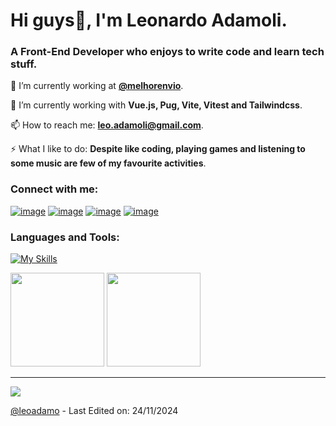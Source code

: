 <h1 align="left">Hi guys👋, I'm Leonardo Adamoli.</h1>
<h3 align="left">A Front-End Developer who enjoys to write code and learn tech stuff.</h3>

🔭 I’m currently working at **[@melhorenvio](https://melhorenvio.com.br/)**.

🧰 I’m currently working with **Vue.js, Pug, Vite, Vitest and Tailwindcss**.

📫 How to reach me: **leo.adamoli@gmail.com**.

⚡ What I like to do: **Despite like coding, playing games and listening to some music are few of my favourite activities**.

<h3 align="left">Connect with me:</h3>
<div align="left">

[![image](https://img.shields.io/badge/LinkedIn-0077B5?style=for-the-badge&logo=linkedin&logoColor=white)](https://www.linkedin.com/in/leosadamo/)
[![image](https://img.shields.io/badge/Instagram-E4405F?style=for-the-badge&logo=instagram&logoColor=white)](https://www.instagram.com/_leoadamo/)
[![image](https://img.shields.io/badge/Twitter-1DA1F2?style=for-the-badge&logo=twitter&logoColor=white)](https://twitter.com/adamolileonardo)
[![image](https://img.shields.io/badge/Gmail-D14836?style=for-the-badge&logo=gmail&logoColor=white)](mailto:leo.adamoli@gmail.com)
  
</div>

<h3 align="left">Languages and Tools:</h3>

[![My Skills](https://skillicons.dev/icons?i=html,css,js,vue,pinia,jest,vitest,tailwind&theme=dark)](https://skillicons.dev)

<p align= "left">
  <img height= "150" src="https://github-readme-stats.vercel.app/api?username=leoadamo&theme=react&show_icons=true&include_all_commits=true" />
  <img height= "150" src="https://github-readme-stats.vercel.app/api/top-langs/?username=leoadamo&theme=react&layout=compact" />
</p>

------

[![](https://visitcount.itsvg.in/api?id=leoadamo&label=Profile%20Views&icon=5&color=0&pretty=true)](https://visitcount.itsvg.in)

[@leoadamo](https://github.com/leoadamo) - Last Edited on: 24/11/2024
